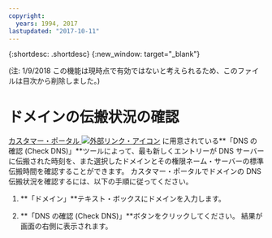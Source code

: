 ```yaml
---
copyright:
  years: 1994, 2017
lastupdated: "2017-10-11"
---
```


{:shortdesc: .shortdesc}
{:new_window: target="_blank"}

(注: 1/9/2018 この機能は現時点で有効ではないと考えられるため、このファイルは目次から削除しました。)

# ドメインの伝搬状況の確認

[カスタマー・ポータル ![外部リンク・アイコン](../../icons/launch-glyph.svg "外部リンク・アイコン")](https://control.softlayer.com/) に用意されている**「DNS の確認 (Check DNS)」**ツールによって、最も新しくエントリーが DNS サーバーに伝搬された時刻を、また選択したドメインとその権限ネーム・サーバーの標準伝搬時間を確認することができます。  カスタマー・ポータルでドメインの DNS 伝搬状況を確認するには、以下の手順に従ってください。

1. **「ドメイン」**テキスト・ボックスにドメインを入力します。

2. **「DNS の確認 (Check DNS)」**ボタンをクリックしてください。  結果が画面の右側に表示されます。
